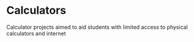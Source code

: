 # Calculators
Calculator projects aimed to aid students with limited access to physical calculators and internet
